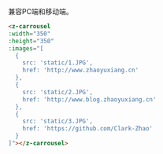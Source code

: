 <template>
  <h2><a href="#carrousel">Carrousel 轮播图</a></h2>

  <z-carrousel
  :width="350"
  :height="350"
  :images="[
  {
    src: 'static/1.JPG',
    href: 'http://www.zhaoyuxiang.cn'
  },
  {
    src: 'static/2.JPG',
    href: 'http://www.blog.zhaoyuxiang.cn'
  },
  {
    src: 'static/3.JPG',
    href: 'https://github.com/Clark-Zhao'
  }
  ]"></z-carrousel>
</template>

兼容PC端和移动端。

```html
<z-carrousel
:width="350"
:height="350"
:images="[
  {
    src: 'static/1.JPG',
    href: 'http://www.zhaoyuxiang.cn'
  },
  {
    src: 'static/2.JPG',
    href: 'http://www.blog.zhaoyuxiang.cn'
  },
  {
    src: 'static/3.JPG',
    href: 'https://github.com/Clark-Zhao'
  }
]"></z-carrousel>
```

<template>
  <div class="introduce-block">
    <z-table
    :ths="['参数','类型','必填','默认值','说明']"
    :trs="[
            ['width','Number','是','-','轮播图宽度'],
            ['height','Number','是','-','轮播图高度'],
            ['images','Array','是','-','需要轮播的图片组(src: 图片路径, href: 超链接)'],
            ['delay','Number','否','3000','每张图片展示的时长'],
            ['isShowIndex','Boolean','否','true','显示图片的序号'],
            ['type','String','否','next','轮播的方向(pre, next)']
          ]">
    </z-table>
  </div>
</template>

<script>
import zCarrousel from 'src/components/Carrousel'
import zTable from 'src/components/Table'

export default {
  components: {
    zCarrousel,
    zTable
  }
}
</script>
